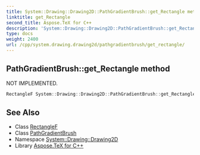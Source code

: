 ```yaml
---
title: System::Drawing::Drawing2D::PathGradientBrush::get_Rectangle method
linktitle: get_Rectangle
second_title: Aspose.TeX for C++
description: 'System::Drawing::Drawing2D::PathGradientBrush::get_Rectangle method. NOT IMPLEMENTED in C++.'
type: docs
weight: 2400
url: /cpp/system.drawing.drawing2d/pathgradientbrush/get_rectangle/
---
```

## PathGradientBrush::get_Rectangle method


NOT IMPLEMENTED.

```cpp
RectangleF System::Drawing::Drawing2D::PathGradientBrush::get_Rectangle()
```


## See Also

* Class [RectangleF](../../../system.drawing/rectanglef/)
* Class [PathGradientBrush](../)
* Namespace [System::Drawing::Drawing2D](../../)
* Library [Aspose.TeX for C++](../../../)

